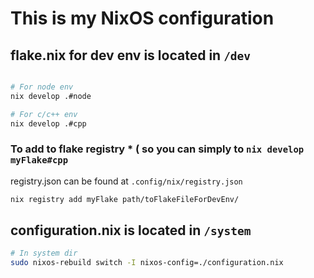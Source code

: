 # This is my NixOS configuration

## flake.nix for dev env is located in `/dev`
```sh

# For node env
nix develop .#node

# For c/c++ env
nix develop .#cpp
```

### To add to flake registry * ( so you can simply to `nix develop myFlake#cpp`
registry.json can be found at `.config/nix/registry.json`
```sh
nix registry add myFlake path/toFlakeFileForDevEnv/
```

## configuration.nix is located in `/system`
```sh
# In system dir
sudo nixos-rebuild switch -I nixos-config=./configuration.nix
```
